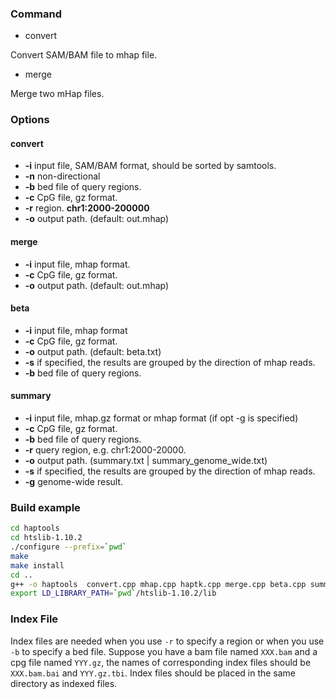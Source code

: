 ### Command

* convert 

Convert SAM/BAM file to mhap file.

* merge

Merge two mHap files.

### Options

#### convert

- **-i** input file, SAM/BAM format, should be sorted by samtools.
- **-n** non-directional
- **-b** bed file of query regions.
- **-c** CpG file, gz format.
- **-r** region. **chr1:2000-200000**
- **-o** output path. (default: out.mhap)

#### merge

* **-i** input file, mhap format.
* **-c** CpG file, gz format.
* **-o** output path. (default: out.mhap)

#### beta

* **-i** input file, mhap format
* **-c** CpG file, gz format.
* **-o** output path. (default: beta.txt)
* **-s** if specified, the results are grouped by the direction of mhap reads.
* **-b** bed file of query regions.

#### summary

* **-i** input file, mhap.gz format or mhap format (if opt -g is specified)
* **-c** CpG file, gz format.
* **-b** bed file of query regions.
* **-r** query region, e.g. chr1:2000-20000.
* **-o** output path. (summary.txt | summary_genome_wide.txt)
* **-s** if specified, the results are grouped by the direction of mhap reads.
* **-g** genome-wide result.

### Build example

```bash
cd haptools
cd htslib-1.10.2
./configure --prefix=`pwd`
make
make install
cd ..
g++ -o haptools  convert.cpp mhap.cpp haptk.cpp merge.cpp beta.cpp summary.cpp -I ./htslib-1.10.2/htslib -I ./include  -L ./htslib-1.10.2/ -lhts -std=c++11
export LD_LIBRARY_PATH=`pwd`/htslib-1.10.2/lib
```

### Index File

Index files are needed when you use `-r`  to specify a region or when you use `-b` to specify a bed file. Suppose you have a bam file named `XXX.bam` and a cpg file named `YYY.gz`, the names of corresponding index files should be `XXX.bam.bai` and `YYY.gz.tbi`. Index files should be placed in the same directory as indexed files.

